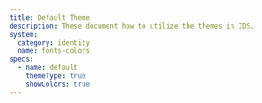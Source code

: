 ```yaml
---
title: Default Theme
description: These document how to utilize the themes in IDS.
system:
  category: identity
  name: fonts-colors
specs:
  - name: default
    themeType: true
    showColors: true
---
```


